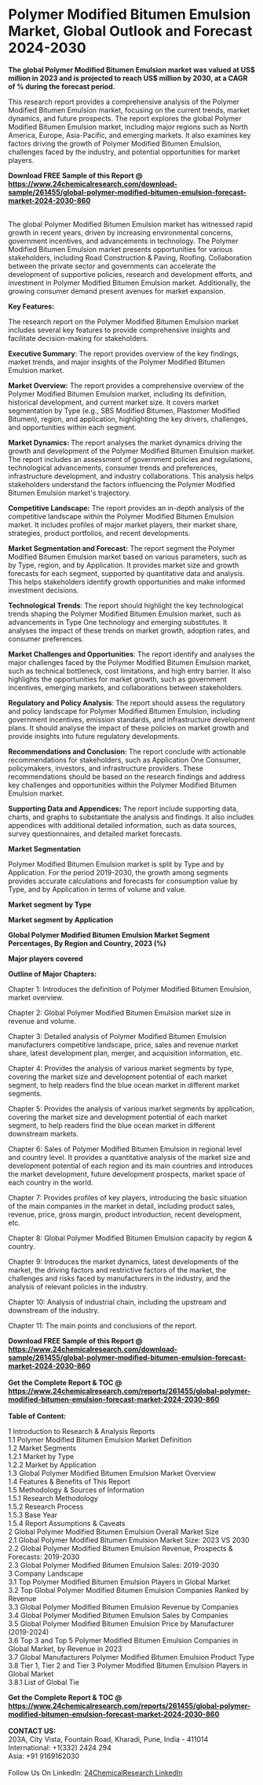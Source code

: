 <h1>Polymer Modified Bitumen Emulsion Market, Global Outlook and Forecast 2024-2030</h1><p><strong>The global Polymer Modified Bitumen Emulsion market was valued at US$ million in 2023 and is projected to reach US$ million by 2030, at a CAGR of % during the forecast period.</strong></p><p>
</p><p>This research report provides a comprehensive analysis of the Polymer Modified Bitumen Emulsion market, focusing on the current trends, market dynamics, and future prospects. The report explores the global Polymer Modified Bitumen Emulsion market, including major regions such as North America, Europe, Asia-Pacific, and emerging markets. It also examines key factors driving the growth of Polymer Modified Bitumen Emulsion, challenges faced by the industry, and potential opportunities for market players.</p><div><b>Download FREE Sample of this Report @ 
            <a href="https://www.24chemicalresearch.com/download-sample/261455/global-polymer-modified-bitumen-emulsion-forecast-market-2024-2030-860">
            https://www.24chemicalresearch.com/download-sample/261455/global-polymer-modified-bitumen-emulsion-forecast-market-2024-2030-860</a></b></div><br><p>
The global Polymer Modified Bitumen Emulsion market has witnessed rapid growth in recent years, driven by increasing environmental concerns, government incentives, and advancements in technology. The Polymer Modified Bitumen Emulsion market presents opportunities for various stakeholders, including Road Construction &amp; Paving, Roofing. Collaboration between the private sector and governments can accelerate the development of supportive policies, research and development efforts, and investment in Polymer Modified Bitumen Emulsion market. Additionally, the growing consumer demand present avenues for market expansion.</p><p>
</p><p>
<strong>Key Features:</strong></p><p>
The research report on the Polymer Modified Bitumen Emulsion market includes several key features to provide comprehensive insights and facilitate decision-making for stakeholders.</p><p>
<strong>Executive Summary</strong>: The report provides overview of the key findings, market trends, and major insights of the Polymer Modified Bitumen Emulsion market.</p><p>
<strong>Market Overview:</strong> The report provides a comprehensive overview of the Polymer Modified Bitumen Emulsion market, including its definition, historical development, and current market size. It covers market segmentation by Type (e.g., SBS Modified Bitumen, Plastomer Modified Bitumen), region, and application, highlighting the key drivers, challenges, and opportunities within each segment.</p><p>
<strong>Market Dynamics: </strong>The report analyses the market dynamics driving the growth and development of the Polymer Modified Bitumen Emulsion market. The report includes an assessment of government policies and regulations, technological advancements, consumer trends and preferences, infrastructure development, and industry collaborations. This analysis helps stakeholders understand the factors influencing the Polymer Modified Bitumen Emulsion market's trajectory.</p><p>
<strong>Competitive Landscape:</strong> The report provides an in-depth analysis of the competitive landscape within the Polymer Modified Bitumen Emulsion market. It includes profiles of major market players, their market share, strategies, product portfolios, and recent developments.</p><p>
<strong>Market Segmentation and Forecast:</strong> The report segment the Polymer Modified Bitumen Emulsion market based on various parameters, such as by Type, region, and by Application. It provides market size and growth forecasts for each segment, supported by quantitative data and analysis. This helps stakeholders identify growth opportunities and make informed investment decisions.</p><p>
<strong>Technological Trends</strong>: The report should highlight the key technological trends shaping the Polymer Modified Bitumen Emulsion market, such as advancements in Type One technology and emerging substitutes. It analyses the impact of these trends on market growth, adoption rates, and consumer preferences.</p><p>
<strong>Market Challenges and Opportunities</strong>: The report identify and analyses the major challenges faced by the Polymer Modified Bitumen Emulsion market, such as technical bottleneck, cost limitations, and high entry barrier. It also highlights the opportunities for market growth, such as government incentives, emerging markets, and collaborations between stakeholders.</p><p>
<strong>Regulatory and Policy Analysis</strong>: The report should assess the regulatory and policy landscape for Polymer Modified Bitumen Emulsion, including government incentives, emission standards, and infrastructure development plans. It should analyse the impact of these policies on market growth and provide insights into future regulatory developments.</p><p>
<strong>Recommendations and Conclusion: </strong>The report conclude with actionable recommendations for stakeholders, such as Application One Consumer, policymakers, investors, and infrastructure providers. These recommendations should be based on the research findings and address key challenges and opportunities within the Polymer Modified Bitumen Emulsion market.</p><p>
<strong>Supporting Data and Appendices:</strong> The report include supporting data, charts, and graphs to substantiate the analysis and findings. It also includes appendices with additional detailed information, such as data sources, survey questionnaires, and detailed market forecasts.</p><p>
<strong>Market Segmentation</strong></p><p>
Polymer Modified Bitumen Emulsion market is split by Type and by Application. For the period 2019-2030, the growth among segments provides accurate calculations and forecasts for consumption value by Type, and by Application in terms of volume and value.</p><p>
<strong>Market segment by Type</strong></p><p>
</p><p>
</p><p><strong>Market segment by Application</strong></p><p>
</p><p>
</p><p><strong>Global Polymer Modified Bitumen Emulsion Market Segment Percentages, By Region and Country, 2023 (%)</strong></p><p>
</p><p>
</p><p><strong>Major players covered</strong></p><p>
</p><p>
</p><p><strong>Outline of Major Chapters:</strong></p><p>
Chapter 1: Introduces the definition of Polymer Modified Bitumen Emulsion, market overview.</p><p>
Chapter 2: Global Polymer Modified Bitumen Emulsion market size in revenue and volume.</p><p>
Chapter 3: Detailed analysis of Polymer Modified Bitumen Emulsion manufacturers competitive landscape, price, sales and revenue market share, latest development plan, merger, and acquisition information, etc.</p><p>
Chapter 4: Provides the analysis of various market segments by type, covering the market size and development potential of each market segment, to help readers find the blue ocean market in different market segments.</p><p>
Chapter 5: Provides the analysis of various market segments by application, covering the market size and development potential of each market segment, to help readers find the blue ocean market in different downstream markets.</p><p>
Chapter 6: Sales of Polymer Modified Bitumen Emulsion in regional level and country level. It provides a quantitative analysis of the market size and development potential of each region and its main countries and introduces the market development, future development prospects, market space of each country in the world.</p><p>
Chapter 7: Provides profiles of key players, introducing the basic situation of the main companies in the market in detail, including product sales, revenue, price, gross margin, product introduction, recent development, etc.</p><p>
Chapter 8: Global Polymer Modified Bitumen Emulsion capacity by region &amp; country.</p><p>
Chapter 9: Introduces the market dynamics, latest developments of the market, the driving factors and restrictive factors of the market, the challenges and risks faced by manufacturers in the industry, and the analysis of relevant policies in the industry.</p><p>
Chapter 10: Analysis of industrial chain, including the upstream and downstream of the industry.</p><p>
Chapter 11: The main points and conclusions of the report.</p><div><b>Download FREE Sample of this Report @ 
            <a href="https://www.24chemicalresearch.com/download-sample/261455/global-polymer-modified-bitumen-emulsion-forecast-market-2024-2030-860">
            https://www.24chemicalresearch.com/download-sample/261455/global-polymer-modified-bitumen-emulsion-forecast-market-2024-2030-860</a></b></div><br><div><b>Get the Complete Report & TOC @ 
            <a href="https://www.24chemicalresearch.com/reports/261455/global-polymer-modified-bitumen-emulsion-forecast-market-2024-2030-860">
            https://www.24chemicalresearch.com/reports/261455/global-polymer-modified-bitumen-emulsion-forecast-market-2024-2030-860</a></b></div><br>
            <b>Table of Content:</b><p>1 Introduction to Research & Analysis Reports<br />
    1.1 Polymer Modified Bitumen Emulsion Market Definition<br />
    1.2 Market Segments<br />
        1.2.1 Market by Type<br />
        1.2.2 Market by Application<br />
    1.3 Global Polymer Modified Bitumen Emulsion Market Overview<br />
    1.4 Features & Benefits of This Report<br />
    1.5 Methodology & Sources of Information<br />
        1.5.1 Research Methodology<br />
        1.5.2 Research Process<br />
        1.5.3 Base Year<br />
        1.5.4 Report Assumptions & Caveats<br />
2 Global Polymer Modified Bitumen Emulsion Overall Market Size<br />
    2.1 Global Polymer Modified Bitumen Emulsion Market Size: 2023 VS 2030<br />
    2.2 Global Polymer Modified Bitumen Emulsion Revenue, Prospects & Forecasts: 2019-2030<br />
    2.3 Global Polymer Modified Bitumen Emulsion Sales: 2019-2030<br />
3 Company Landscape<br />
    3.1 Top Polymer Modified Bitumen Emulsion Players in Global Market<br />
    3.2 Top Global Polymer Modified Bitumen Emulsion Companies Ranked by Revenue<br />
    3.3 Global Polymer Modified Bitumen Emulsion Revenue by Companies<br />
    3.4 Global Polymer Modified Bitumen Emulsion Sales by Companies<br />
    3.5 Global Polymer Modified Bitumen Emulsion Price by Manufacturer (2019-2024)<br />
    3.6 Top 3 and Top 5 Polymer Modified Bitumen Emulsion Companies in Global Market, by Revenue in 2023<br />
    3.7 Global Manufacturers Polymer Modified Bitumen Emulsion Product Type<br />
    3.8 Tier 1, Tier 2 and Tier 3 Polymer Modified Bitumen Emulsion Players in Global Market<br />
        3.8.1 List of Global Tie</p><div><b>Get the Complete Report & TOC @ 
            <a href="https://www.24chemicalresearch.com/reports/261455/global-polymer-modified-bitumen-emulsion-forecast-market-2024-2030-860">
            https://www.24chemicalresearch.com/reports/261455/global-polymer-modified-bitumen-emulsion-forecast-market-2024-2030-860</a></b></div><br><b>CONTACT US:</b><br>
            203A, City Vista, Fountain Road, Kharadi, Pune, India - 411014<br>
            International: +1(332) 2424 294<br>
            Asia: +91 9169162030 <br><br>
            Follow Us On LinkedIn: <a href="https://www.linkedin.com/company/24chemicalresearch/">24ChemicalResearch LinkedIn</a>